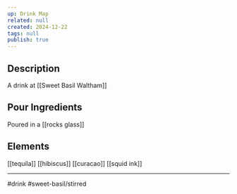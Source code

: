 ```yaml
---
up: Drink Map
related: null
created: 2024-12-22
tags: null
publish: true
---
```

## Description
A drink at [[Sweet Basil Waltham]]

## Pour Ingredients

Poured in a [[rocks glass]] 
## Elements
[[tequila]]
[[hibiscus]]
[[curacao]]
[[squid ink]]

---
#drink
#sweet-basil/stirred 